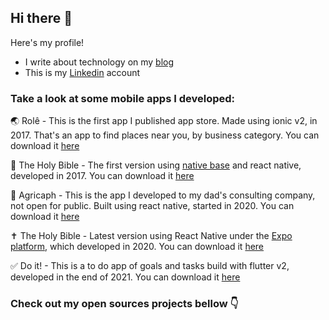 ## Hi there 👋

Here's my profile!

- I write about technology on my [blog](https://dev.to/stanle)
- This is my [Linkedin](https://www.linkedin.com/in/stanley-gomes) account

### Take a look at some mobile apps I developed:

🌏 Rolê - This is the first app I published app store. Made using ionic v2, in 2017. That's an app to find places near you, by business category. You can download it [here](https://play.google.com/store/apps/details?id=com.ionicframework.keru847801)

🙏 The Holy Bible - The first version using [native base](https://nativebase.io) and react native, developed in 2017. You can download it [here](https://play.google.com/store/apps/details?id=com.stanley.theholybible)

🌿 Agricaph - This is the app I developed to my dad's consulting company, not open for public. Built using react native, started in 2020. You can download it [here](https://play.google.com/store/apps/details?id=com.agricaph.app)

✝️ The Holy Bible - Latest version using React Native under the [Expo platform](https://expo.dev/), which developed in 2020. You can download it [here](https://play.google.com/store/apps/details?id=com.abibliasagrada.app)

✅ Do it! - This is a to do app of goals and tasks build with flutter v2, developed in the end of 2021. You can download it [here](https://play.google.com/store/apps/details?id=com.stanley.doit)

### Check out my open sources projects bellow 👇
